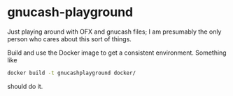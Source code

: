 # gnucash-playground
Just playing around with OFX and gnucash files; I am presumably the only person who cares about this sort of things.

Build and use the Docker image to get a consistent environment. Something like
```bash
docker build -t gnucashplayground docker/
```
should do it.
